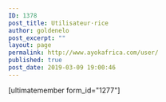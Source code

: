 ```yaml
---
ID: 1378
post_title: Utilisateur·rice
author: goldenelo
post_excerpt: ""
layout: page
permalink: http://www.ayokafrica.com/user/
published: true
post_date: 2019-03-09 19:00:46
---
```

[ultimatemember form_id="1277"]